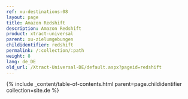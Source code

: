 ```yaml
---
ref: xu-destinations-08
layout: page
title: Amazon Redshift
description: Amazon Redshift
product: xtract-universal
parent: xu-zielumgebungen
childidentifier: redshift
permalink: /:collection/:path
weight: 8
lang: de_DE
old_url: /Xtract-Universal-DE/default.aspx?pageid=redshift
---
```



{% include _content/table-of-contents.html parent=page.childidentifier collection=site.de %}